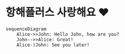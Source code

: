 # 항해플러스 사랑해요 ♥️

```mermaid
sequenceDiagram
    Alice->>John: Hello John, how are you?
    John-->>Alice: Great!
    Alice-)John: See you later!
```